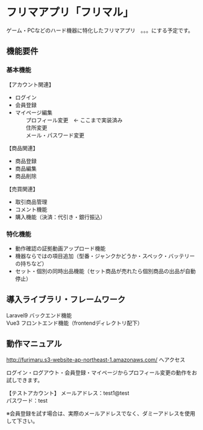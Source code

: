 # フリマアプリ「フリマル」
ゲーム・PCなどのハード機器に特化したフリマアプリ　。。。にする予定です。

## 機能要件
### 基本機能
【アカウント関連】
+ ログイン
+ 会員登録
+ マイページ編集  
　　プロフィール変更　← ここまで実装済み  
　　住所変更  
　　メール・パスワード変更  
  
【商品関連】
+ 商品登録
+ 商品編集
+ 商品削除

【売買関連】
+ 取引商品管理
+ コメント機能
+ 購入機能（決済：代引き・銀行振込）

### 特化機能
+ 動作確認の証拠動画アップロード機能
+ 機器ならではの項目追加（型番・ジャンクかどうか・スペック・バッテリーの持ちなど）
+ セット・個別の同時出品機能（セット商品が売れたら個別商品の出品が自動停止）

## 導入ライブラリ・フレームワーク
Laravel9 バックエンド機能  
Vue3 フロントエンド機能（frontendディレクトリ配下）

## 動作マニュアル
<http://furimaru.s3-website-ap-northeast-1.amazonaws.com/> へアクセス

ログイン・ログアウト・会員登録・マイページからプロフィール変更の動作をお試しできます。

【テストアカウント】
メールアドレス：test1@test  
パスワード：test  

※会員登録を試す場合は、実際のメールアドレスでなく、ダミーアドレスを使用して下さい。